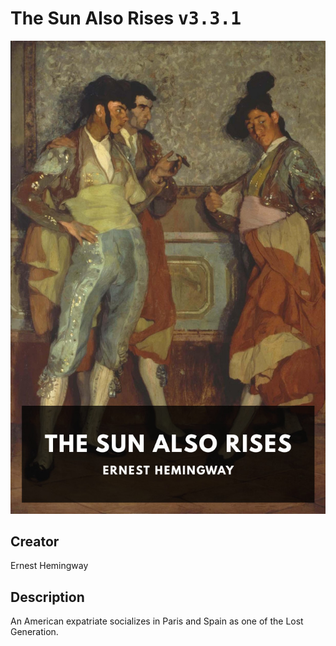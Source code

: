 
# The Sun Also Rises <kbd>v3.3.1</kbd>

<center>
  <img src="./cover-1024.jpg"/>
</center>

## Creator
Ernest Hemingway

## Description
An American expatriate socializes in Paris and Spain as one of the Lost Generation.
